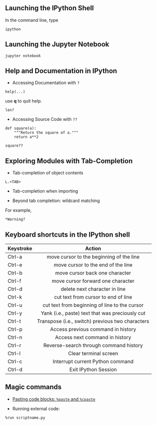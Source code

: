 ## Launching the IPython Shell

In the command line, type 
```
ipython 
```
## Launching the Jupyter Notebook

```
jupyter notebook
```

## Help and Documentation in IPython 

- Accessing Documentation with ```?```

```
help(...)
```

use **q** to quit help. 


```
len?
```

- Accessing Source Code with ```??```

```
def square(a):
    """Return the square of a."""
    return a**2

square??
```

## Exploring Modules with Tab-Completion 

- Tab-completion of object contents 

```
L.<TAB>
```
- Tab-completion when importing 

- Beyond tab completion: wildcard matching 

For example, 

```
*Warning?
```


## Keyboard shortcuts in the IPython shell

| Keystroke     | Action        | 
| ------------- |:-------------:| 
| Ctrl-a        | move cursor to the beginning of the line  | 
| Ctrl-e        | move cursor to the end of the line    |  
| Ctrl-b        | move cursor back one character   |  
| Ctrl-f        | move cursor forward one character |
| Ctrl-d         | delete next character in line |
| Ctrl-k   | cut text from cursor to end of line |
| Ctrl-u   | cut text from beginning of line to the cursor |
| Ctrl-y   | Yank (i.e., paste) text that was preciously cut|
| Ctrl-t   | Transpose (i.e., switch) previous two characters |
| Ctrl-p   | Access previous command in history  |
| Ctrl-n   | Access next command in history      |
| Ctrl-r   | Reverse-search through command history |
| Ctrl-l   | Clear terminal screen   |
| Ctrl-c   | Interrupt current Python command |
| Ctrl-d   | Exit IPython Session            |


## Magic commands 

- [Pasting code blocks: ```%paste``` and ```%cpaste```](https://jakevdp.github.io/PythonDataScienceHandbook/01.03-magic-commands.html)

- Running external code: 
```
%run scriptname.py
```






